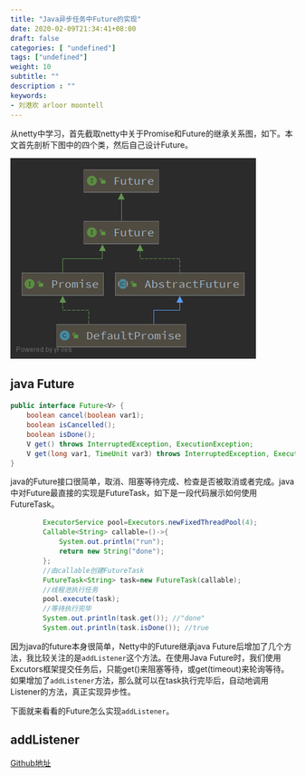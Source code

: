 ```yaml
---
title: "Java异步任务中Future的实现"
date: 2020-02-09T21:34:41+08:00
draft: false
categories: [ "undefined"]
tags: ["undefined"]
weight: 10
subtitle: ""
description : ""
keywords:
- 刘港欢 arloor moontell
---
```


从netty中学习，首先截取netty中关于Promise和Future的继承关系图，如下。本文首先剖析下图中的四个类，然后自己设计Future。

![](/img/netty-future-promise-uml.png)

## java Future

```java
public interface Future<V> {
    boolean cancel(boolean var1);
    boolean isCancelled();
    boolean isDone();
    V get() throws InterruptedException, ExecutionException;
    V get(long var1, TimeUnit var3) throws InterruptedException, ExecutionException, TimeoutException;
}
```

java的Future接口很简单，取消、阻塞等待完成、检查是否被取消或者完成。java中对Future最直接的实现是FutureTask，如下是一段代码展示如何使用FutureTask。

```java
        ExecutorService pool=Executors.newFixedThreadPool(4);
        Callable<String> callable=()->{
            System.out.println("run");
            return new String("done");
        };
        //由callable创建FutureTask
        FutureTask<String> task=new FutureTask(callable);
        //线程池执行任务
        pool.execute(task);
        //等待执行完毕
        System.out.println(task.get()); //"done"
        System.out.println(task.isDone()); //true
```

因为java的future本身很简单，Netty中的Future继承java Future后增加了几个方法，我比较关注的是`addListener`这个方法。在使用Java Future时，我们使用Excutors框架提交任务后，只能get()来阻塞等待，或get(timeout)来轮询等待。如果增加了`addListener`方法，那么就可以在task执行完毕后，自动地调用Listener的方法，真正实现异步性。

下面就来看看的Future怎么实现`addListener`。

## addListener

[Github地址](https://github.com/arloor/Future)

